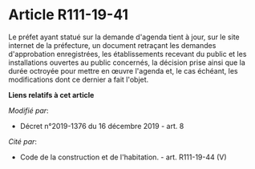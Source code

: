 # Article R111-19-41

Le préfet ayant statué sur la demande d'agenda tient à jour, sur le site internet de la préfecture, un document retraçant les
demandes d'approbation enregistrées, les établissements recevant du public et les installations ouvertes au public concernés,
la décision prise ainsi que la durée octroyée pour mettre en œuvre l'agenda et, le cas échéant, les modifications dont ce
dernier a fait l'objet.

**Liens relatifs à cet article**

_Modifié par_:

  - Décret n°2019-1376 du 16 décembre 2019 - art. 8

_Cité par_:

  - Code de la construction et de l'habitation. - art. R111-19-44 (V)
